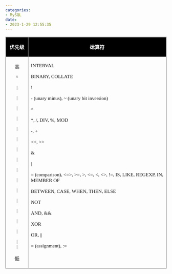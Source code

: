 ```yaml
---
categories:
- MySQL
date:
- 2023-1-29 12:55:35
---
```


<table summary="" cellspacing="0"
    style="border-collapse:collapse; border-color:#a3a3a3; border-style:solid; border-width:1px"
    class=" cke_show_border">
    <tbody>
        <tr>
            <td
                style="background-color:black; border-bottom:1px solid #a3a3a3; border-left:1px solid #a3a3a3; border-right:1px solid #a3a3a3; border-top:1px solid #a3a3a3; vertical-align:top; width:.6868in">
                <p style="text-align:center"><span style="font-size:11.5pt"><span
                            style="font-family:&quot;Microsoft YaHei UI&quot;"><span
                                style="color:white"><strong>优先级</strong></span></span></span></p>
            </td>
            <td
                style="background-color:black; border-bottom:1px solid #a3a3a3; border-left:1px solid #a3a3a3; border-right:1px solid #a3a3a3; border-top:1px solid #a3a3a3; vertical-align:top; width:5.4333in">
                <p style="text-align:center"><span style="font-size:11.5pt"><span
                            style="font-family:&quot;Microsoft YaHei UI&quot;"><span
                                style="color:white"><strong>运算符</strong></span></span></span></p>
            </td>
        </tr>
        <tr>
            <td
                style="border-bottom:1px solid #a3a3a3; border-left:1px solid #a3a3a3; border-right:1px solid #a3a3a3; border-top:1px solid #a3a3a3; vertical-align:top; width:.6673in">
                <p style="text-align:center"><span style="font-size:11.5pt"><span
                            style="font-family:&quot;Microsoft YaHei UI&quot;">高</span></span></p>
                <p style="text-align:center"><span style="font-size:10.5pt"><span
                            style="font-family:&quot;Microsoft YaHei UI&quot;">^</span></span></p>
                <p style="text-align:center"><span style="font-size:10.5pt"><span
                            style="font-family:&quot;Microsoft YaHei UI&quot;">|</span></span></p>
                <p style="text-align:center"><span style="font-size:10.5pt"><span
                            style="font-family:&quot;Microsoft YaHei UI&quot;">|</span></span></p>
                <p style="text-align:center"><span style="font-size:10.5pt"><span
                            style="font-family:&quot;Microsoft YaHei UI&quot;">|</span></span></p>
                <p style="text-align:center"><span style="font-size:10.5pt"><span
                            style="font-family:&quot;Microsoft YaHei UI&quot;">|</span></span></p>
                <p style="text-align:center"><span style="font-size:10.5pt"><span
                            style="font-family:&quot;Microsoft YaHei UI&quot;">|</span></span></p>
                <p style="text-align:center"><span style="font-size:10.5pt"><span
                            style="font-family:&quot;Microsoft YaHei UI&quot;">|</span></span></p>
                <p style="text-align:center"><span style="font-size:10.5pt"><span
                            style="font-family:&quot;Microsoft YaHei UI&quot;">|</span></span></p>
                <p style="text-align:center"><span style="font-size:10.5pt"><span
                            style="font-family:&quot;Microsoft YaHei UI&quot;">|</span></span></p>
                <p style="text-align:center"><span style="font-size:10.5pt"><span
                            style="font-family:&quot;Microsoft YaHei UI&quot;">|</span></span></p>
                <p style="text-align:center"><span style="font-size:10.5pt"><span
                            style="font-family:&quot;Microsoft YaHei UI&quot;">|</span></span></p>
                <p style="text-align:center"><span style="font-size:10.5pt"><span
                            style="font-family:&quot;Microsoft YaHei UI&quot;">|</span></span></p>
                <p style="text-align:center"><span style="font-size:10.5pt"><span
                            style="font-family:&quot;Microsoft YaHei UI&quot;">|</span></span></p>
                <p style="text-align:center"><span style="font-size:10.5pt"><span
                            style="font-family:&quot;Microsoft YaHei UI&quot;">|</span></span></p>
                <p style="text-align:center"><span style="font-size:10.5pt"><span
                            style="font-family:&quot;Microsoft YaHei UI&quot;">|</span></span></p>
                <p style="text-align:center"><span style="font-size:10.5pt"><span
                            style="font-family:&quot;Microsoft YaHei UI&quot;">|</span></span></p>
                <p style="text-align:center"><span style="font-size:10.5pt"><span
                            style="font-family:&quot;Microsoft YaHei UI&quot;">|<br>|</span></span></p>
                <p style="text-align:center"><span style="font-size:11.5pt"><span
                            style="font-family:&quot;Microsoft YaHei UI&quot;">低</span></span></p>
            </td>
            <td
                style="border-bottom:1px solid #a3a3a3; border-left:1px solid #a3a3a3; border-right:1px solid #a3a3a3; border-top:1px solid #a3a3a3; vertical-align:top; width:5.5222in">
                <p><span style="font-size:11.5pt"><span
                            style="font-family:&quot;Comic Sans MS&quot;">INTERVAL</span></span></p>
                <p><span style="font-size:11.5pt"><span style="font-family:&quot;Comic Sans MS&quot;">BINARY,
                            COLLATE</span></span></p>
                <p><span style="font-size:11.5pt"><span style="font-family:&quot;Comic Sans MS&quot;">!</span></span>
                </p>
                <p><span style="font-size:11.5pt"><span style="font-family:&quot;Comic Sans MS&quot;">- (unary minus), ~
                            (unary bit inversion)</span></span></p>
                <p><span style="font-size:11.5pt"><span style="font-family:&quot;Comic Sans MS&quot;">^</span></span>
                </p>
                <p><span style="font-size:11.5pt"><span style="font-family:&quot;Comic Sans MS&quot;">*, /, DIV, %,
                            MOD</span></span></p>
                <p><span style="font-size:11.5pt"><span style="font-family:&quot;Comic Sans MS&quot;">-, +</span></span>
                </p>
                <p><span style="font-size:11.5pt"><span style="font-family:&quot;Comic Sans MS&quot;">&lt;&lt;,
                            &gt;&gt;</span></span></p>
                <p><span style="font-size:11.5pt"><span
                            style="font-family:&quot;Comic Sans MS&quot;">&amp;</span></span></p>
                <p><span style="font-size:11.5pt"><span style="font-family:&quot;Comic Sans MS&quot;">|</span></span>
                </p>
                <p><span style="font-size:11.5pt"><span style="font-family:&quot;Comic Sans MS&quot;">= (comparison),
                            &lt;=&gt;, &gt;=, &gt;, &lt;=, &lt;, &lt;&gt;, !=, IS, LIKE, REGEXP, IN, MEMBER
                            OF</span></span></p>
                <p><span style="font-size:11.5pt"><span style="font-family:&quot;Comic Sans MS&quot;">BETWEEN, CASE,
                            WHEN, THEN, ELSE</span></span></p>
                <p><span style="font-size:11.5pt"><span style="font-family:&quot;Comic Sans MS&quot;">NOT</span></span>
                </p>
                <p><span style="font-size:11.5pt"><span style="font-family:&quot;Comic Sans MS&quot;">AND,
                            &amp;&amp;</span></span></p>
                <p><span style="font-size:11.5pt"><span style="font-family:&quot;Comic Sans MS&quot;">XOR</span></span>
                </p>
                <p><span style="font-size:11.5pt"><span style="font-family:&quot;Comic Sans MS&quot;">OR,
                            ||</span></span></p>
                <p><span style="font-size:11.5pt"><span style="font-family:&quot;Comic Sans MS&quot;">= (assignment),
                            :=</span></span></p>
            </td>
        </tr>
    </tbody>
</table>